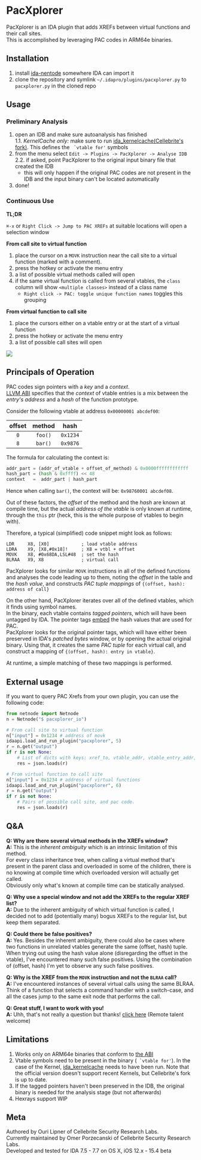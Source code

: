 # PacXplorer
PacXplorer is an IDA plugin that adds XREFs between virtual functions and their call sites.  
This is accomplished by leveraging PAC codes in ARM64e binaries.
## Installation
1. install [ida-nentode](https://github.com/williballenthin/ida-netnode) somewhere IDA can import it
2. clone the repository and symlink `~/.idapro/plugins/pacxplorer.py` to `pacxplorer.py` in the cloned repo
## Usage

### Preliminary Analysis
1. open an IDB and make sure autoanalysis has finished  
1.1. *KernelCache only:* make sure to run [ida_kernelcache(Cellebrite's fork)](https://github.com/cellebrite-srl/ida_kernelcache). This defines the `` `vtable for'`` symbols
2. from the menu select `Edit -> Plugins -> PacXplorer -> Analyse IDB`  
2.2. if asked, point PacXplorer to the original input binary file that created the IDB
    * this will only happen if the original PAC codes are not present in the IDB and the input binary can't be located automatically
3. done!

### Continuous Use
**TL;DR**

`⌘-x` or `Right Click -> Jump to PAC XREFs` at suitable locations will open a selection window

**From call site to virtual function**
1. place the cursor on a `MOVK` instruction near the call site to a virtual function (marked with a comment).
2. press the hotkey or activate the menu entry
3. a list of possible virtual methods called will open
4. if the same virtual function is called from several vtables, the `class` column will show `<multiple classes>` instead of a class name
    * `Right click -> PAC: toggle unique function names` toggles this grouping

**From virtual function to call site**
1. place the cursors either on a vtable entry or at the start of a virtual function
2. press the hotkey or activate the menu entry
3. a list of possible call sites will open

![](pacxplorer.gif)

## Principals of Operation
PAC codes sign pointers with a _key_ and a _context_.  
[LLVM ABI](https://github.com/apple/llvm-project/blob/apple/master/clang/docs/PointerAuthentication.rst#c-virtual-functions) specifies that the *context* of vtable entries is a mix between the *entry's address* and a *hash* of the function prototype.

Consider the following vtable at address `0x00000001 abcdef00`:  


| offset | method | hash |
| :----: | :---: | :---: |
| `0` | `foo()` | `0x1234` |
| `8` | `bar()` | `0x9876` |

The formula for calculating the context is:
```python
addr_part = (addr_of_vtable + offset_of_method) & 0x0000ffffffffffff
hash_part = (hash & 0xffff) << 48
context   =  addr_part | hash_part
```
Hence when calling `bar()`, the context will be: `0x98760001 abcdef08`.

Out of these factors, the *offset* of the method and the *hash* are known at compile time, but the actual *address of the vtable* is only known at runtime, through the `this` ptr (heck, this is the whole purpose of vtables to begin with).

Therefore, a typical (simplified) code snippet might look as follows:
```
LDR     X8, [X0]            ; load vtable address
LDRA    X9, [X8,#0x18]!     ; X8 = vtbl + offset
MOVK    X8, #0x68DA,LSL#48  ; set the hash 
BLRAA   X9, X8              ; virtual call
```
PacXplorer looks for similar `MOVK` instructions in all of the defined functions and analyses the code leading up to them, noting the *offset* in the table and the *hash value*, and constructs *PAC tuple mappings* of `{(offset, hash): address of call}`

On the other hand, PacXplorer iterates over all of the defined vtables, which it finds using symbol names.  
In the binary, each vtable contains *tagged pointers*, which will have been untagged by IDA. The pointer tags [embed](https://github.com/Synacktiv-contrib/kernelcache-laundering/blob/master/ios12_kernel_cache_helper.py) the hash values that are used for PAC.  
PacXplorer looks for the original pointer tags, which will have either been preserved in IDA's *patched bytes* window, or by opening the actual original binary. Using that, it creates the same *PAC tuple* for each virtual call, and construct a mapping of `{(offset, hash): entry in vtable}`.

At runtime, a simple matching of these two mappings is performed.

## External usage
If you want to query PAC Xrefs from your own plugin, you can use the following code:
```py
from netnode import Netnode
n = Netnode("$ pacxplorer_io")

# From call site to virtual function 
n["input"] = 0x1234 # address of movk
idaapi.load_and_run_plugin("pacxplorer", 5)
r = n.get("output")
if r is not None:
    # List of dicts with keys: xref_to, vtable_addr, vtable_entry_addr, offset, pac
    res = json.loads(r)

# From virtual function to call site
n["input"] = 0x1234 # address of virtual functions
idaapi.load_and_run_plugin("pacxplorer", 6)
r = n.get("output")
if r is not None:
    # Pairs of possible call site, and pac code.
    res = json.loads(r)
```

 ## Q&A
**Q: Why are there several virtual methods in the XREFs window?**  
**A:** This is the *inherent ambiguity* which is an intrinsic limitation of this method.  
For every class inheritance tree, when calling a virtual method that's present in the parent class and overloaded in some of the children, there is no knowing at compile time which overloaded version will actually get called.  
Obviously only what's known at compile time can be statically analysed.

**Q: Why use a special window and not add the XREFs to the regular XREF list?**  
**A:** Due to the inherent ambiguity of which virtual function is called, I decided not to add (potentially many) bogus XREFs to the regular list, but keep them separated.

**Q: Could there be false positives?**  
**A:** Yes. Besides the inherent ambiguity, there could also be cases where two functions in unrelated vtables generate the same (offset, hash) tuple.  
When trying out using the hash value alone (disregarding the offset in the vtable), I've encountered many such false positives.
Using the combination of (offset, hash) I'm yet to observe any such false positives.

**Q: Why is the XREF from the `MOVK` instruction and not the `BLRAA` call?**  
**A:** I've encountered instances of several virtual calls using the same BLRAA.  
Think of a function that selects a command handler with a switch-case, and all the cases jump to the same exit node that performs the call.

**Q: Great stuff, I want to work with you!**  
**A:** Uhh, that's not really a question but thanks! [click here](https://www.cellebrite.com/en/about/careers/positions/?comeet_cat=israel&comeet_pos=0B.613&comeet_all=all&rd) (Remote talent welcome)
 
## Limitations
1. Works only on ARM64e binaries that conform to [the ABI](https://github.com/apple/llvm-project/blob/apple/master/clang/docs/PointerAuthentication.rst#c-virtual-functions)
2. Vtable symbols need to be present in the binary (`` `vtable for'``). In the case of the Kernel, [ida_kernelcache](https://github.com/cellebrite-srl/ida_kernelcache) needs to have been run. Note that the official version doesn't support recent Kernels, but Cellebrite's fork is up to date.  
3. If the tagged pointers haven't been preserved in the IDB, the original binary is needed for the analysis stage (but not afterwards)
4. Hexrays support WIP

## Meta
Authored by Ouri Lipner of Cellebrite Security Research Labs. \
Currently maintained by Omer Porzecanski of Cellebrite Security Research Labs. \
Developed and tested for IDA 7.5 - 7.7 on OS X, iOS 12.x - 15.4 beta

